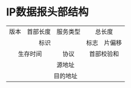 # IP数据报头部结构

<table>
	<tr>
	    <td>版本</td>
	    <td>首部长度</td>
	    <td colspan="2" align="center">服务类型</td>
	    <td colspan="4" align="center">总长度</td>
	</tr >
	<tr >
	    <td colspan="4" align="center">标识</td>
	    <td colspan="0.5" align="center">标志</td>
	    <td colspan="3.5" align="center">片偏移</td>
	</tr>
	<tr>
	    <td colspan="2" align="center">生存时间</td>
	    <td colspan="2" align="center">协议</td>
	    <td colspan="4" align="center">首部校验和</td>
	</tr>
	<tr>
		<td colspan="8" align="center">源地址</td>
	</tr>
	<tr>
		<td colspan="8" align="center">目的地址</td>
	</tr>
</table>
